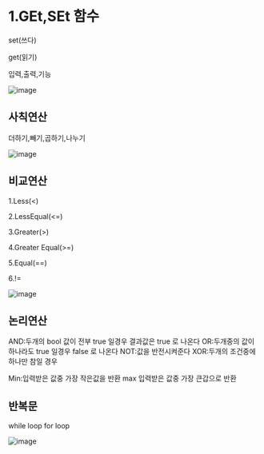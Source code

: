 # 1.GEt,SEt 함수

set(쓰다)

get(읽기)

입력,출력,기능

![image](https://github.com/kdw1234/TIL/assets/57427834/1bf65b68-ab93-43ee-8919-26f38d4979a4)


## 사칙연산

더하기,빼기,곱하기,나누기

![image](https://github.com/kdw1234/TIL/assets/57427834/e4a3bde7-c33a-4aae-be37-cd815b76340f)


## 비교연산

1.Less(<)

2.LessEqual(<=)

3.Greater(>)

4.Greater Equal(>=)

5.Equal(==)

6.!=

![image](https://github.com/kdw1234/TIL/assets/57427834/377c7250-2cdf-47a9-912c-12be6d80a2cc)


## 논리연산

AND:두개의 bool 값이 전부 true 일경우 결과값은 true 로 나온다
OR:두개중의 값이 하나라도 true 일경우 false 로 나온다 
NOT:값을 반전시켜준다
XOR:두개의 조건중에 하나만 참일 경우


Min:입력받은 값중 가장 작은값을 반환
max 입력받은 값중 가장 큰갑으로 반환


## 반복문

while loop
for loop

![image](https://github.com/kdw1234/TIL/assets/57427834/6dafceb0-4f21-4631-9bf8-a693e19ff1fb)

